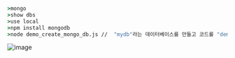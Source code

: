 ```cmd
>mongo  
>show dbs  
>use local 
>npm install mongodb  
>node demo_create_mongo_db.js //  "mydb"라는 데이터베이스를 만들고 코드를 "demo_create_mongo_db.js"라는 파일에 저장하고 파일을 실행
```
![image](https://user-images.githubusercontent.com/63652571/165909700-2a66a2a2-9f6a-467e-9f49-f2596cd79390.png)
